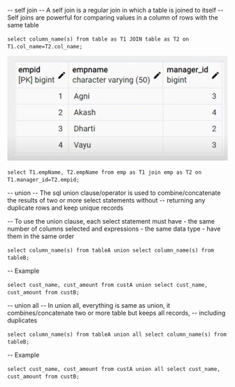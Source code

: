 -- self join
-- A self join is a regular join in which a table is joined to itself
-- Self joins are powerful for comparing values in a column of rows with the same table

`select column_name(s) from table as T1 JOIN table as T2 on T1.col_name=T2.col_name;`

![img.png](images/img_3.png)

`select T1.empName, T2.empName from emp as T1 join emp as T2 on T1.manager_id=T2.empid;` 


-- union
-- The sql union clause/operator is used to combine/concatenate the results of two or more select statements without 
-- returning any duplicate rows and keep unique records

-- To use the union clause, each select statement must have 
    - the same number of columns selected and expressions
    - the same data type
    - have them in the same order

`select column_name(s) from tableA union select column_name(s) from tableB;`

-- Example

`select cust_name, cust_amount from custA union select cust_name, cust_amount from custB;`


-- union all
-- In union all, everything is same as union, it combines/concatenate two or more table but keeps all records, 
-- including duplicates

`select column_name(s) from tableA union all select column_name(s) from tableB;`

-- Example

`select cust_name, cust_amount from custA union all select cust_name, cust_amount from custB;`

